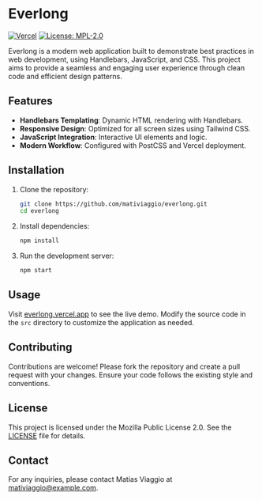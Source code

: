 # Everlong

[![Vercel](https://img.shields.io/badge/Deployed%20on-Vercel-brightgreen)](https://everlong.vercel.app)
[![License: MPL-2.0](https://img.shields.io/badge/License-MPL%202.0-blue.svg)](https://opensource.org/licenses/MPL-2.0)

Everlong is a modern web application built to demonstrate best practices in web development, using Handlebars, JavaScript, and CSS. This project aims to provide a seamless and engaging user experience through clean code and efficient design patterns.

## Features

- **Handlebars Templating**: Dynamic HTML rendering with Handlebars.
- **Responsive Design**: Optimized for all screen sizes using Tailwind CSS.
- **JavaScript Integration**: Interactive UI elements and logic.
- **Modern Workflow**: Configured with PostCSS and Vercel deployment.

## Installation

1. Clone the repository:
   ```sh
   git clone https://github.com/mativiaggio/everlong.git
   cd everlong
   ```
2. Install dependencies:
   ```sh
   npm install
   ```
3. Run the development server:
   ```sh
   npm start
   ```

## Usage

Visit [everlong.vercel.app](https://everlong.vercel.app) to see the live demo. Modify the source code in the `src` directory to customize the application as needed.

## Contributing

Contributions are welcome! Please fork the repository and create a pull request with your changes. Ensure your code follows the existing style and conventions.

## License

This project is licensed under the Mozilla Public License 2.0. See the [LICENSE](LICENSE) file for details.

## Contact

For any inquiries, please contact Matias Viaggio at [mativiaggio@example.com](mailto:mativiaggio@example.com).
